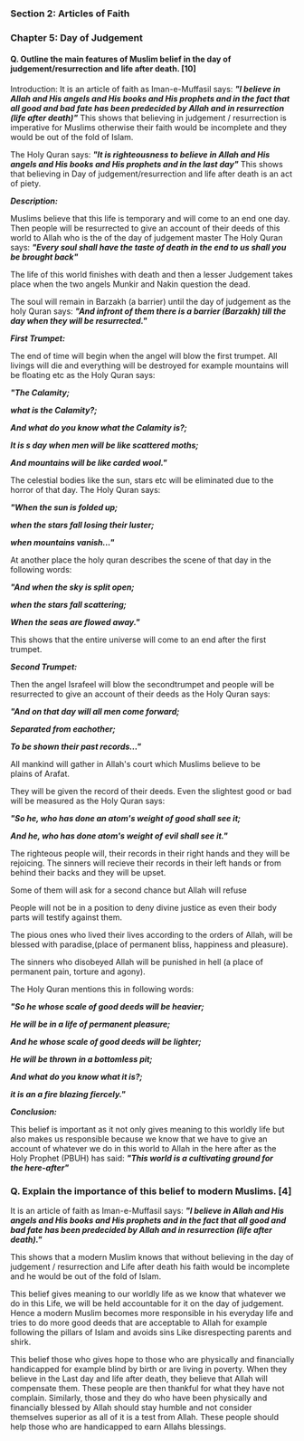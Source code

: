 ### Section 2: Articles of Faith
### Chapter 5: Day of Judgement
#### Q. Outline the main features of Muslim belief in the day of judgement/resurrection and life after death. [10]
Introduction:
It is an article of faith as Iman-e-Muffasil says:
***"I believe in Allah and His angels and His books and His prophets and in the fact that all good and bad fate has been predecided by Allah and in resurrection (life after death)"***
This shows that believing in judgement / resurrection is imperative for  Muslims otherwise their faith would be incomplete and they would be out of the fold of Islam.

The Holy Quran
says:
***"It is righteousness to believe in Allah and His angels and His books and His prophets and in the last day"***
This shows that believing in Day of judgement/resurrection and life after death is an act of piety.

***Description:***

Muslims believe that this life is temporary and will come to an end one day. Then people will be resurrected to give an account of their deeds of this world to Allah who is the of the day of judgement master
The Holy Quran says:
***"Every soul shall have the taste of death in the end to us shall you be brought back"***

The life of this world finishes with death and then a lesser Judgement takes place when the two angels Munkir and Nakin question the dead.

The soul will remain in Barzakh (a barrier) until the day of judgement as the holy Quran says:
***"And infront of them there is a barrier (Barzakh) till the day when they will be resurrected."***

***First Trumpet:*** 

The end of time will begin when the angel
will blow the first trumpet. All livings will die and everything will be destroyed for example mountains will be floating etc
as the Holy Quran says:

***"The Calamity;***

***what is the Calamity?;***

***And what do you know what the Calamity is?;***

***It is s day when men will be like scattered moths;***

***And mountains will be like carded wool."***

The celestial bodies like the sun, stars etc will be eliminated due to the horror of that day. The Holy Quran says:

***"When the sun is folded up;***

***when the stars fall losing their 
luster;***

***when mountains vanish..."***

At another place the holy quran describes the scene of that day in the following words:

***"And when the sky is split open;***

***when the stars fall scattering;***

***When the seas are flowed away."***

This shows that the entire universe will come to an end after the first trumpet.

***Second Trumpet:***

Then the angel Israfeel will blow the secondtrumpet and people will be resurrected to give an account of their deeds as the Holy Quran says:

***"And on that day will all men come forward;***

***Separated from eachother;***

***To be shown their past records..."***

All mankind will gather in Allah's court which Muslims believe to be plains of Arafat.

They will be given the record of their deeds. Even the slightest good or bad will be measured as the Holy Quran says:

***"So he, who has done an atom's weight of good shall see it;***

***And he, who has done atom's weight of evil shall see it."***

The righteous people will, their records in their right hands and they will be rejoicing. The sinners will recieve their records in their left hands or from behind their backs and they will be upset.

Some of them will ask for a second chance
but Allah will refuse

People will not be in a position to deny divine justice as even their body parts will testify against them.

The pious ones who lived their lives according to the orders of Allah, will be blessed with paradise,(place of permanent bliss, happiness and pleasure).

The sinners who disobeyed Allah will be punished in hell (a place of permanent pain, torture and agony).

The Holy Quran mentions this in following words:

***"So he whose scale of good deeds will be heavier;***

***He will be in a life of permanent pleasure;***

***And he whose scale of good deeds will be lighter;***

***He will be thrown in a bottomless pit;***

***And what do you know what it is?;*** 

***it is an a fire blazing fiercely."***


***Conclusion:***

This belief is important as it not only gives meaning to this worldly life but also makes us responsible because we know that we have to give an account of whatever we do in this world to Allah in the here after as the Holy Prophet (PBUH) has said:
***"This world is a cultivating ground for the here-after"***

### Q. Explain the importance of this belief to modern Muslims. [4]

It is an article of faith as Iman-e-Muffasil says:
***"I believe in Allah and His angels and His books and His prophets and in the fact that all good and bad fate has been predecided by Allah and in resurrection (life after death)."***

This shows that a modern Muslim knows that
without believing in the day of judgement / resurrection and Life after death his faith would be incomplete and he would be out of the fold of Islam.

This belief gives meaning to our worldly life as we know that whatever we do in this Life, we will be held accountable for it on the day of judgement. Hence a modern Muslim becomes more responsible in his everyday life and tries to do
more good deeds that are acceptable to
Allah for example following the pillars of Islam and avoids sins Like disrespecting parents and shirk.

This belief those who gives hope to those who are physically and financially handicapped for example blind by birth or are living in poverty. When they believe in the Last day and life after death, they believe that Allah will compensate them. These people are then thankful for what they have not complain. Similarly, those and they do who have been physically and financially blessed by Allah should stay humble and not consider themselves superior as all of it is
a test from Allah. These people should help those who are handicapped to earn
Allahs blessings.

